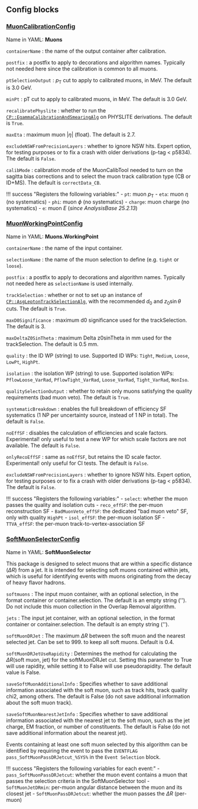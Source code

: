 <!---
## Make-methods

### [makeMuonCalibrationConfig](https://acode-browser1.usatlas.bnl.gov/lxr/source/athena/PhysicsAnalysis/Algorithms/MuonAnalysisAlgorithms/python/MuonAnalysisConfig.py)

`seq`
:   the config sequence.

`containerName`
:   the name of the output container after calibration.

`postfix`
:   a postfix to apply to decorations and algorithm names. Typically not needed here since the calibration is common to all muons.

`ptSelectionOutput`
:   $p_\mathrm{T}$ cut to apply to calibrated muons, in MeV. The default is 3.0 GeV.

!!! success "Registers the following variables:"
    - `pt`: muon $p_\mathrm{T}$
    - `eta`: muon $\eta$ (no systematics)
    - `phi`: muon $\phi$ (no systematics)
    - `charge`: muon charge (no systematics)

### [makeMuonWorkingPointConfig](https://acode-browser1.usatlas.bnl.gov/lxr/source/athena/PhysicsAnalysis/Algorithms/MuonAnalysisAlgorithms/python/MuonAnalysisConfig.py)

`seq`
:   the config sequence.

`containerName`
:   the name of the input container.

`selectionName`
:   the name of the muon selection to define (e.g. `tight` or `loose`).

`postfix`
:   a postfix to apply to decorations and algorithm names. Typically not needed here as `selectionName` is used internally.

`workingPoint`
:   the ID and isolation WPs to use. Pass them in the format `quality.isolation`. Supported ID WPs: `Tight`, `Medium`, `Loose`, `LowPt`, `HighPt`. Supported isolation WPs: `PflowLoose_VarRad`, `PflowTight_VarRad`, `Loose_VarRad`, `Tight_VarRad`, `NonIso`.

`qualitySelectionOutput`
:   whether to retain only muons satisfying the quality requirements (bad muon veto). The default is `True`.

`systematicBreakdown`
:   enables the full breakdown of efficiency SF systematics (1 NP per uncertainty source, instead of 1 NP in total). The default is `False`.

`noEffSF`
:   disables the calculation of efficiencies and scale factors. Experimental! only useful to test a new WP for which scale factors are not available. The default is `False`.

`onlyRecoEffSF`
:   same as `noEffSF`, but retains the ID scale factor. Experimental! only useful for CI tests. The default is `False`.

!!! success "Registers the following variables:"
    - `select`: whether the muon passes the quality and isolation cuts
    - `reco_effSF`: the per-muon reconstruction SF
    - `BadMuonVeto_effSF`: the dedicated "bad muon veto" SF, only with quality `HighPt`
    - `isol_effSF`: the per-muon isolation SF
    - `TTVA_effSF`: the per-muon track-to-vertex-association SF
--->

## Config blocks

### [MuonCalibrationConfig](https://acode-browser1.usatlas.bnl.gov/lxr/source/athena/PhysicsAnalysis/Algorithms/MuonAnalysisAlgorithms/python/MuonAnalysisConfig.py)
Name in YAML: **Muons**

`containerName`
:   the name of the output container after calibration.

`postfix`
:   a postfix to apply to decorations and algorithm names. Typically not needed here since the calibration is common to all muons.

`ptSelectionOutput`
:   $p_\mathrm{T}$ cut to apply to calibrated muons, in MeV. The default is 3.0 GeV.

`minPt`
:   pT cut to apply to calibrated muons, in MeV. The default is 3.0 GeV.

`recalibratePhyslite`
:   whether to run the [`CP::EgammaCalibrationAndSmearingAlg`](https://acode-browser1.usatlas.bnl.gov/lxr/source/athena/PhysicsAnalysis/Algorithms/EgammaAnalysisAlgorithms/Root/EgammaCalibrationAndSmearingAlg.cxx) on PHYSLITE derivations. The default is `True`.

`maxEta`
:   maximum muon $\vert\eta\vert$ (float). The default is 2.7.

`excludeNSWFromPrecisionLayers`
:   whether to ignore NSW hits. Expert option, for testing purposes or to fix a crash with older derivations (p-tag < p5834). The default is `False`.

`calibMode`
:   calibration mode of the MuonCalibTool needed to turn on the sagitta bias corrections and to select the muon track calibration type (CB or ID+MS). The default is `correctData_CB`.

!!! success "Registers the following variables:"
    - `pt`: muon $p_\mathrm{T}$
    - `eta`: muon $\eta$ (no systematics)
    - `phi`: muon $\phi$ (no systematics)
    - `charge`: muon charge (no systematics)
    - `e`: muon $E$ (*since AnalysisBase 25.2.13*)

### [MuonWorkingPointConfig](https://acode-browser1.usatlas.bnl.gov/lxr/source/athena/PhysicsAnalysis/Algorithms/MuonAnalysisAlgorithms/python/MuonAnalysisConfig.py)
Name in YAML: **Muons.WorkingPoint**

`containerName`
:   the name of the input container.

`selectionName`
:   the name of the muon selection to define (e.g. `tight` or `loose`).

`postfix`
:   a postfix to apply to decorations and algorithm names. Typically not needed here as `selectionName` is used internally.

`trackSelection`
:   whether or not to set up an instance of [`CP::AsgLeptonTrackSelectionAlg`](https://acode-browser1.usatlas.bnl.gov/lxr/source/athena/PhysicsAnalysis/Algorithms/AsgAnalysisAlgorithms/Root/AsgLeptonTrackSelectionAlg.cxx), with the recommended $d_0$ and $z_0\sin\theta$ cuts. The default is `True`.

`maxD0Significance`
:   maximum d0 significance used for the trackSelection. The default is 3.

`maxDeltaZ0SinTheta`
:   maximum Delta z0sinTheta in mm used for the trackSelection. The default is 0.5 mm.

`quality`
:   the ID WP (string) to use. Supported ID WPs: `Tight`, `Medium`, `Loose`, `LowPt`, `HighPt`.

`isolation`
:   the isolation WP (string) to use. Supported isolation WPs: `PflowLoose_VarRad`, `PflowTight_VarRad`, `Loose_VarRad`, `Tight_VarRad`, `NonIso`.

`qualitySelectionOutput`
:   whether to retain only muons satisfying the quality requirements (bad muon veto). The default is `True`.

`systematicBreakdown`
:   enables the full breakdown of efficiency SF systematics (1 NP per uncertainty source, instead of 1 NP in total). The default is `False`.

`noEffSF`
:   disables the calculation of efficiencies and scale factors. Experimental! only useful to test a new WP for which scale factors are not available. The default is `False`.

`onlyRecoEffSF`
:   same as `noEffSF`, but retains the ID scale factor. Experimental! only useful for CI tests. The default is `False`.

`excludeNSWFromPrecisionLayers`
:   whether to ignore NSW hits. Expert option, for testing purposes or to fix a crash with older derivations (p-tag < p5834). The default is `False`.

!!! success "Registers the following variables:"
    - `select`: whether the muon passes the quality and isolation cuts
    - `reco_effSF`: the per-muon reconstruction SF
    - `BadMuonVeto_effSF`: the dedicated "bad muon veto" SF, only with quality `HighPt`
    - `isol_effSF`: the per-muon isolation SF
    - `TTVA_effSF`: the per-muon track-to-vertex-association SF

### [SoftMuonSelectorConfig](https://gitlab.cern.ch/alprades/TopCPToolkit/-/blob/SoftMuonDevelopment/source/TopCPToolkit/python/SoftMuonSelectorConfig.py)
Name in YAML: **SoftMuonSelector**

This package is designed to select muons that are within a specific distance ($\Delta R$) from a jet. It is intended for selecting soft muons contained within jets, which is useful for identifying events with muons originating from the decay of heavy flavor hadrons.

`softmuons`
:   The input muon container, with an optional selection, in the format container or container.selection. The default is an empty string (''). Do not include this muon collection in the Overlap Removal algorithm.

`jets`
:   The input jet container, with an optional selection, in the format container or container.selection. The default is an empty string ('').

`softMuonDRJet`
:   The maximum $\Delta R$ between the soft muon and the nearest selected jet. Can be set to 999. to keep all soft muons. Default is 0.4.

`softMuonDRJetUseRapidity`
:   Determines the method for calculating the $\Delta R$(soft muon, jet) for the softMuonDRJet cut. Setting this parameter to True will use rapidity, while setting it to False will use pseudorapidity. The default value is False.

`saveSoftMuonAdditionalInfo`
:   Specifies whether to save additional information associated with the soft muon, such as track hits, track quality chi2, among others. The default is False (do not save additional information about the soft muon track).

`saveSoftMuonNearestJetInfo`
:   Specifies whether to save additional information associated with the nearest jet to the soft muon, such as the jet charge, EM fraction, or number of constituents. The default is False (do not save additional information about the nearest jet).

Events containing at least one soft muon selected by this algorithm can be identified by requiring the event to pass the `EVENTFLAG pass_SoftMuonPassDRJetcut_%SYS%` in the `Event Selection` block.

!!! success "Registers the following variables for each event:"
    - `pass_SoftMuonPassDRJetcut`: whether the muon event contains a muon that passes the selection criteria in the SoftMuonSelector tool
    - `SoftMuonJetDRmin`: per-muon angular distance between the muon and its closest jet
    - `SoftMuonPassDRJetcut`: whether the muon passes the $\Delta R$ (per-muon)
